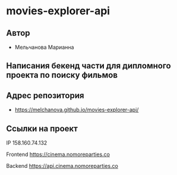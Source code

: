 # movies-explorer-api

## Автор 

- Мельчанова Марианна

## Написания бекенд части для дипломного проекта по поиску фильмов

## Адрес репозитория 

- https://melchanova.github.io/movies-explorer-api/

## Ссылки на проект 

IP 158.160.74.132

Frontend https://cinema.nomoreparties.co

Backend https://api.cinema.nomoreparties.co
